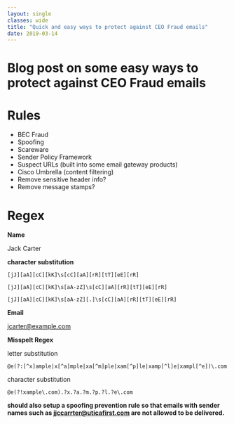 ```yaml
---
layout: single
classes: wide
title: "Quick and easy ways to protect against CEO Fraud emails"
date: 2019-03-14
---
```


# Blog post on some easy ways to protect against CEO Fraud emails

# Rules

- BEC Fraud
- Spoofing
- Scareware
- Sender Policy Framework
- Suspect URLs (built into some email gateway products)
- Cisco Umbrella (content filtering)
- Remove sensitive header info?
- Remove message stamps?

# Regex

**Name**

Jack Carter

**character substitution**

``` Regex
[jJ][aA][cC][kK]\s[cC][aA][rR][tT][eE][rR]

[jJ][aA][cC][kK]\s[aA-zZ]\s[cC][aA][rR][tT][eE][rR]

[jJ][aA][cC][kK]\s[aA-zZ][.]\s[cC][aA][rR][tT][eE][rR]
```

**Email**

jcarter@example.com

**Misspelt Regex**

letter substitution
``` Regex
@e(?:[^x]ample|x[^a]mple|xa[^m]ple|xam[^p]le|xamp[^l]e|xampl[^e])\.com
```

character substitution
``` Regex
@e(?!xample\.com).?x.?a.?m.?p.?l.?e\.com
```

**should also setup a spoofing prevention rule so that emails with sender names such as jjccarrter@uticafirst.com are not allowed to be delivered.**